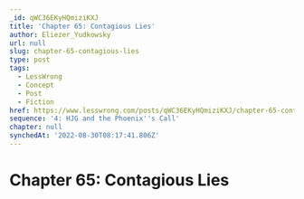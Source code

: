 ```yaml
---
_id: qWC36EKyHQmiziKXJ
title: 'Chapter 65: Contagious Lies'
author: Eliezer_Yudkowsky
url: null
slug: chapter-65-contagious-lies
type: post
tags:
  - LessWrong
  - Concept
  - Post
  - Fiction
href: https://www.lesswrong.com/posts/qWC36EKyHQmiziKXJ/chapter-65-contagious-lies
sequence: '4: HJG and the Phoenix''s Call'
chapter: null
synchedAt: '2022-08-30T08:17:41.806Z'
---
```


# Chapter 65: Contagious Lies
